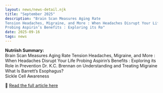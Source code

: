 ```yaml
---
layout: news/news-detail.njk
title: "September 2025"
description: "Brain Scan Measures Aging Rate 
Tension Headaches, Migraine, and More : When Headaches Disrupt Your Life
Probing Aspirin’s Benefits : Exploring its Ro"
date: 2025-09-16
tags: news
---
```


**Nutriish Summary:**  
Brain Scan Measures Aging Rate 
Tension Headaches, Migraine, and More : When Headaches Disrupt Your Life
Probing Aspirin’s Benefits : Exploring its Role in Prevention
Dr. K.C. Brennan on Understanding and Treating Migraine 
What Is Barrett’s Esophagus?  
Sickle Cell Awareness

🔗 [Read the full article here](https://newsinhealth.nih.gov/2025/09)

